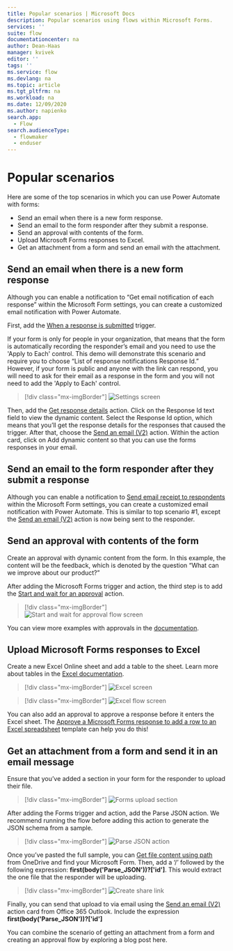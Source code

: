 ```yaml
---
title: Popular scenarios | Microsoft Docs
description: Popular scenarios using flows within Microsoft Forms.
services: ''
suite: flow
documentationcenter: na
author: Dean-Haas
manager: kvivek
editor: ''
tags: ''
ms.service: flow
ms.devlang: na
ms.topic: article
ms.tgt_pltfrm: na
ms.workload: na
ms.date: 12/09/2020
ms.author: napienko
search.app: 
  - Flow
search.audienceType: 
  - flowmaker
  - enduser
---
```


# Popular scenarios

Here are some of the top scenarios in which you can use Power Automate with forms:

- Send an email when there is a new form response.
- Send an email to the form responder after they submit a response.
- Send an approval with contents of the form.
- Upload Microsoft Forms responses to Excel.
- Get an attachment from a form and send an email with the attachment.

## Send an email when there is a new form response

Although you can enable a notification to “Get email notification of each response” within the Microsoft Form settings, you can create a customized email notification with Power Automate.

First, add the [When a response is submitted](/connectors/microsoftforms.md/#triggers) trigger.

If your form is only for people in your organization, that means that the form is automatically recording the responder’s email and you need to use the 'Apply to Each' control. This demo will demonstrate this scenario and require you to choose “List of response notifications Response Id.” However, if your form is public and anyone with the link can respond, you will need to ask for their email as a response in the form and you will not need to add the 'Apply to Each' control.

   > [!div class="mx-imgBorder"]
   > ![Settings screen](..\media\forms\only-people-in-my-org-setting.png "Screen showing who can fill out this form")

Then, add the [Get response details](/connectors/microsoftforms/#actions) action. Click on the Response Id text field to view the dynamic content. Select the Response Id option, which means that you’ll get the response details for the responses that caused the trigger. After that, choose the [Send an email (V2)](/connectors/office365/#send-an-email-(v2)) action. Within the action card, click on Add dynamic content so that you can use the forms responses in your email.



## Send an email to the form responder after they submit a response

Although you can enable a notification to [Send email receipt to respondents](https://support.microsoft.com/office/send-an-email-receipt-of-responses-951f29b7-dbd8-446b-8ebe-b924cc620bb20) within the Microsoft Form settings, you can create a customized email notification with Power Automate.
This is similar to top scenario #1, except the [Send an email (V2)](https://docs.microsoft.com/connectors/office365/#send-an-email-(v2)) action is now being sent to the responder.

## Send an approval with contents of the form

Create an approval with dynamic content from the form. In this example, the content will be the feedback, which is denoted by the question “What can we improve about our product?”

After adding the Microsoft Forms trigger and action, the third step is to add the [Start and wait for an approval](/modern-approvals#add-an-approval-action.md) action.

   > [!div class="mx-imgBorder"]
   > ![Start and wait for approval flow screen](..\media\forms\flow-start-and-wait-for-approval.png "Screen showing the completed flow to start and wait for an approval")

You can view more examples with approvals in the [documentation](/sequential-modern-approvals.md).

## Upload Microsoft Forms responses to Excel

Create a new Excel Online sheet and add a table to the sheet. Learn more about tables in the [Excel documentation](https://support.microsoft.com/en-us/office/overview-of-excel-tables-7ab0bb7d-3a9e-4b56-a3c9-6c94334e492c).

   > [!div class="mx-imgBorder"]
   > ![Excel screen](..\media\forms\excel.png "Screen showing a blank excel table with the example columns")

   > [!div class="mx-imgBorder"]
   > ![Excel flow screen](..\media\forms\excel-flow.png "Screen showing the completed Excel flow")

You can also add an approval to approve a response before it enters the Excel sheet. The [Approve a Microsoft Forms response to add a row to an Excel spreadsheet](https://preview.flow.microsoft.com/galleries/public/templates/66f56b919fd64aeabec37245ed927c47/approve-a-microsoft-forms-response-to-add-a-row-to-an-excel-spreadsheet/) template can help you do this!

## Get an attachment from a form and send it in an email message

Ensure that you’ve added a section in your form for the responder to upload their file.
   > [!div class="mx-imgBorder"]
   > ![Forms upload section](..\media\forms\forms-upload.png "Screen showing the forms upload section")

After adding the Forms trigger and action, add the Parse JSON action. We recommend running the flow before adding this action to generate the JSON schema from a sample.
   > [!div class="mx-imgBorder"]
   > ![Parse JSON action](..\media\forms\flow-parse-json.png "Add the Parse JSON action")

Once you’ve pasted the full sample, you can [Get file content using path](/connectors/onedrive/#get-file-content-using-path) from OneDrive and find your Microsoft Form. Then, add a ‘/’ followed by the following expression: **first(body('Parse_JSON'))?['id']**. This would extract the one file that the responder will be uploading. 
   > [!div class="mx-imgBorder"]
   > ![Create share link](..\media\forms\create-share-link.png "'Create share link' tile in Power Automate")

Finally, you can send that upload to via email using the [Send an email (V2)](/connectors/office365/#send-an-email-(v2)) action card from Office 365 Outlook. Include the expression **first(body('Parse_JSON'))?['id']**
 
You can combine the scenario of getting an attachment from a form and creating an approval flow by exploring a blog post here.
